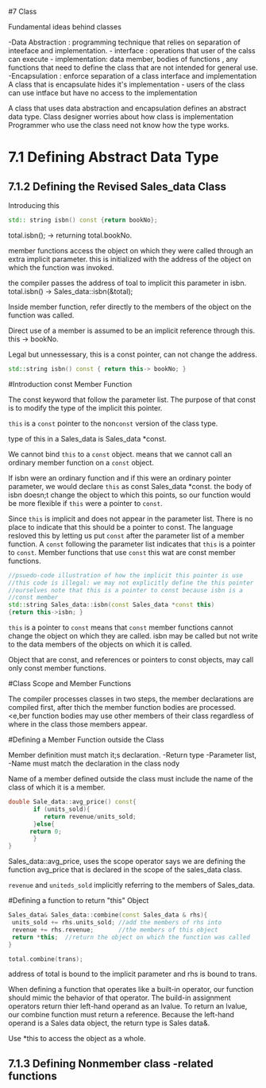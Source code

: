 #7 Class

Fundamental ideas behind classes

-Data Abstraction : programming technique that relies on separation of
 inteeface and implementation.
 	   - interface : operations that user of the calss can execute
	   - implementation: data member, bodies of functions , any
	     functions that need to define the class that are not
	     intended for general use.
-Encapsulation : enforce separation of a class interface and implementation
A class that is encapsulate hides it's implementation - users of the
class can use intface but have no access to the implementation

A class that uses data abstraction and encapsulation defines an
abstract data type.
Class designer worries about how class is implementation
Programmer who use the class need not know how the type works.

# 7.1 Defining Abstract Data Type

## 7.1.2 Defining the Revised Sales_data Class

Introducing this

````c++
std:: string isbn() const {return bookNo};
````

total.isbn();  -> returning total.bookNo.

member functions access the object on which they were called through
an extra implicit parameter. this is initialized with the address of
the object on which the function was invoked.

the compiler passes the address of toal to implicit this parameter in
isbn.
total.isbn()  -> Sales_data::isbn(&total);

Inside member function, refer directly to the members of the object on
the function was called.

Direct use of a member is assumed to be an implicit reference through
this.  this -> bookNo.

Legal but unnessessary, this is a const pointer, can not change the
address.

````c++
std::string isbn() const { return this-> bookNo; }
````

#Introduction const Member Function

The const keyword that follow the parameter list. The purpose of that
const is to modify the type of the implicit this pointer.

`this` is a `const` pointer to the non`const` version of the class type.

type of this in a Sales_data is Sales_data *const.

We cannot bind `this` to a `const` object. means that we cannot call
an ordinary member function on a `const` object.

If isbn were an ordinary function and if this were an ordinary pointer
parameter, we would declare `this` as const Sales_data *const. the
body of isbn doesn;t change the object to which this points, so our
function would be more flexible if `this` were a pointer to `const`.

Since `this` is implicit and does not appear in the parameter
list. There is no place to indicate that this should be a pointer to
const. The language resloved this by letting us put `const` after the
parameter list of a member function. A `const` following the parameter
list indicates that `this` is a pointer to `const`. Member functions
that use `const` this wat are const member functions.

````c++
//psuedo-code illustration of how the implicit this pointer is use
//this code is illegal: we may not explicitly define the this pointer
//ourselves note that this is a pointer to const because isbn is a
//const member
std::string Sales_data::isbn(const Sales_data *const this)
{return this->isbn; }

````

`this` is a pointer to `const` means that `const` member functions
cannot change the object on which they are called. isbn may be called
but not write to the data members of the objects on which it is
called.

Object that are const, and references or pointers to const objects,
may call only const member functions.

#Class Scope and Member Functions

The compiler processes classes in two steps, the member declarations
are compiled first, after thich the member function bodies are
processed. <e,ber function bodies may use other members of their class
regardless of where in the class those members appear.

#Defining a Member Function outside the Class

Member definition must match it;s declaration.
-Return type
-Parameter list,
-Name must match the declaration in the class nody

Name of a member defined outside the class must include the name of
the class of which it is a member.

````c++
double Sale_data::avg_price() const{
       if (units_sold){
       	  return revenue/units_sold;
       }else{
	  return 0;	
       }
}
````

Sales_data::avg_price, uses the scope operator says we are defining
the function avg_price that is declared in the scope of the sales_data
class.

`revenue` and `uniteds_sold` implicitly referring to the members of Sales_data.

#Defining a function to return "this" Object

````c++
Sales_data& Sales_data::combine(const Sales_data & rhs){
 units_sold += rhs.units_sold; //add the members of rhs into
 revenue += rhs.revenue;       //the members of this object
 return *this;  //return the object on which the function was called
}

total.combine(trans);
````

address of total is bound to the implicit parameter and rhs is bound
to trans.

When defining a function that operates like a built-in operator, our
function should mimic the behavior of that operator. The build-in
assignment operators return thier left-hand operand as an lvalue. To
return an lvalue, our combine function must return a
reference. Because the left-hand operand is a Sales data object, the
return type is Sales data&.

Use *this to access the object as a whole.

## 7.1.3 Defining Nonmember class -related functions